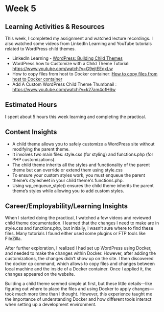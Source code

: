# Week 5
## Learning Activities & Resources
This week, I completed my assignment and watched lecture recordings. I also watched some videos from LinkedIn Learning and YouTube tutorials related to WordPress child themes.

- LinkedIn Learning - [WordPress: Building Child Themes](https://www.linkedin.com/learning/wordpress-building-child-themes-3/set-up-a-code-editor?u=2223545)
- WordPress how to Customize with a Child Theme Tutorial: https://www.youtube.com/watch?v=G9ejtEEqxLw
- How to copy files from host to Docker container: [How to copy files from host to Docker container](https://docs.docker.com/reference/cli/docker/container/cp/)
- Add A Custom WordPress Child Theme Thumbnail : https://www.youtube.com/watch?v=k27am4ofH6w

## Estimated Hours
I spent about 5 hours this week learning and completing the practical.

## Content Insights
- A child theme allows you to safely customize a WordPress site without modifying the parent theme.
- It involves two main files: style.css (for styling) and functions.php (for PHP customizations).
- The child theme inherits all the styles and functionality of the parent theme but can override or extend them using style.css
- To ensure your custom styles work, you must enqueue the parent theme’s stylesheet in your child theme's functions.php.
- Using wp_enqueue_style() ensures the child theme inherits the parent theme’s styles while allowing you to add custom styles.

## Career/Employability/Learning Insights
When I started doing the practical, I watched a few videos and reviewed child theme documentation. I learned that the changes I need to make are in style.css and functions.php, but initially, I wasn’t sure where to find these files. Many tutorials I found either used some plugins or FTP tools like FileZilla.

After further exploration, I realized I had set up WordPress using Docker, and  needed to make the changes within Docker. However, after adding the customizations, the changes didn’t show up on the site. I then discovered the docker cp command, which allows to copy files and changes between local machine and the inside of a Docker container. Once I applied it, the changes appeared on the website.

Building a child theme seemed simple at first, but these little details—like figuring out where to place the files and using Docker to apply changes—took much more time than I thought. However, this experience taught me the importance of understanding Docker and how different tools interact when setting up a development environment.



